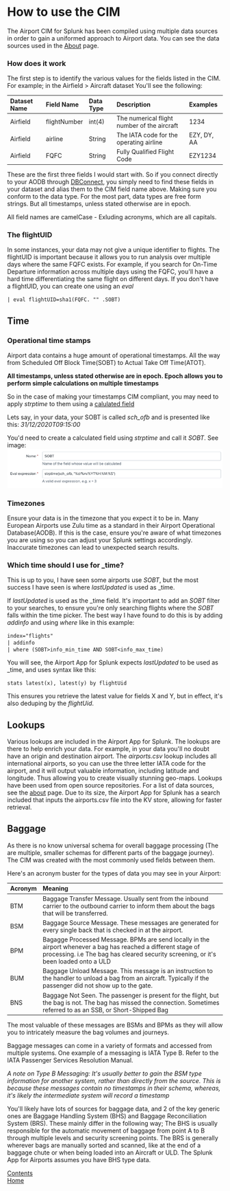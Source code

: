 # How to use the CIM

The Airport CIM for Splunk has been compiled using multiple data sources in order to gain a uniformed approach to Airport data. You can see the data sources used in the [About](./About.md) page.

### How does it work

The first step is to identify the various values for the fields listed in the CIM. 
For example; in the Airfield > Aircraft dataset You'll see the following:

| Dataset Name  | Field Name  | Data Type | Description | Examples |
|:--------------|:------------|:----------|:------------|:---------|
|Airfield|flightNumber|int(4)|The numerical flight number of the aircraft|1234|
|Airfield|airline|String|The IATA code for the operating airline|EZY, DY, AA|
|Airfield|FQFC|String|Fully Qualified Flight Code|EZY1234|

These are the first three fields I would start with. So if you connect directly to your AODB through [DBConnect](https://splunkbase.splunk.com/app/2686/), you simply need to find these fields in your dataset and alias them to the CIM field name above. Making sure you conform to the data type. For the most part, data types are free form strings. But all timestamps, unless stated otherwise are in epoch.

All field names are camelCase - Exluding acronyms, which are all capitals.

### The flightUID

In some instances, your data may not give a unique identifier to flights. The flightUID is important because it allows you to run analysis over multiple days where the same FQFC exists. For example, if you search for On-Time Departure information across multiple days using the FQFC, you'll have a hard time differentiating the same flight on different days. If you don't have a flightUID, you can create one using an _eval_
```
| eval flightUID=sha1(FQFC. "" .SOBT)
```

## Time

### Operational time stamps

Airport data contains a huge amount of operational timestamps. All the way from Scheduled Off Block Time(SOBT) to Actual Take Off Time(ATOT). 

**All timestamps, unless stated otherwise are in epoch. Epoch allows you to perform simple calculations on multiple timestamps**

So in the case of making your timestamps CIM compliant, you may need to apply _strptime_ to them using a [calulated field](https://docs.splunk.com/Documentation/Splunk/latest/Knowledge/definecalcfields)

Lets say, in your data, your SOBT is called _sch_ofb_ and is presented like this: _31/12/2020T09:15:00_

You'd need to create a calculated field using _strptime_ and call it _SOBT_. See image:
![Calculated Field](./images/calc_field.png)

### Timezones

Ensure your data is in the timezone that you expect it to be in. Many European Airports use Zulu time as a standard in their Airport Operational Database(AODB). If this is the case, ensure you're aware of what timezones you are using so you can adjust your Splunk settings accordingly. Inaccurate timezones can lead to unexpected search results.

### Which time should I use for _time?

This is up to you, I have seen some airports use _SOBT_, but the most success I have seen is where _lastUpdated_ is used as _time.

If _lastUpdated_ is used as the _time field. It's important to add an _SOBT_ filter to your searches, to ensure you're only searching flights where the _SOBT_ falls within the time picker. The best way I have found to do this is by adding _addinfo_ and using _where_ like in this example:
```
index="flights"
| addinfo 
| where (SOBT>info_min_time AND SOBT<info_max_time)
```
You will see, the Airport App for Splunk expects _lastUpdated_ to be used as _time, and uses syntax like this:
```
stats latest(x), latest(y) by flightUid
```
This ensures you retrieve the latest value for fields X and Y, but in effect, it's also deduping by the _flightUid_.

## Lookups

Various lookups are included in the Airport App for Splunk. The lookups are there to help enrich your data. For example, in your data you'll no doubt have an origin and destination airport. The _airports.csv_ lookup includes all international airports, so you can use the three letter IATA code for the airport, and it will output valuable information, including latitude and longitude. Thus allowing you to create visually stunning geo-maps. Lookups have been used from open source repositories. For a list of data sources, see the [about](./About.md) page. Due to its size, the Airport App for Splunk has a search included that inputs the airports.csv file into the KV store, allowing for faster retrieval.

## Baggage

As there is no know universal schema for overall baggage processing (The are multiple, smaller schemas for different parts of the baggage journey). The CIM was created with the most commonly used fields between them.

Here's an acronym buster for the types of data you may see in your Airport:

| Acronym  | Meaning  |
|:--------------|:------------|
| BTM | Baggage Transfer Message. Usually sent from the inbound carrier to the outbound carrier to inform them about the bags that will be transferred. |
| BSM | Baggage Source Message. These messages are generated for every single back that is checked in at the airport. |
| BPM | Bagagge Processed Message. BPMs are send locally in the airport whenever a bag has reached a different stage of processing. i.e The bag has cleared security screening, or it's been loaded onto a ULD |
| BUM | Baggage Unload Message. This message is an instruction to the handler to unload a bag from an aircraft. Typically if the passenger did not show up to the gate. |
| BNS | Baggage Not Seen. The passenger is present for the flight, but the bag is not. The bag has missed the connection. Sometimes referred to as an SSB, or Short-Shipped Bag |

The most valuable of these messages are BSMs and BPMs as they will allow you to intricately measure the bag volumes and journeys.

Baggage messages can come in a variety of formats and accessed from multiple systems. One example of a messaging is IATA Type B. Refer to the IATA Passenger Services Resolution Manual.

_A note on Type B Messaging: It's usually better to gain the BSM type information for another system, rather than directly from the source. This is because these messages contain no timestamps in their schema, whereas, it's likely the intermediate system will record a timestamp_

You'll likely have lots of sources for baggage data, and 2 of the key generic ones are Baggage Handling System (BHS) and Baggage Reconciliation System (BRS). These mainly differ in the following way; The BHS is usually responsible for the automatic movement of baggage from point A to B through multiple levels and security screening points. The BRS is generally wherever bags are manually sorted and scanned, like at the end of a baggage chute or when being loaded into an Aircraft or ULD. The Splunk App for Airports assumes you have BHS type data.

[Contents](./contents.md)<br />
[Home](./)

